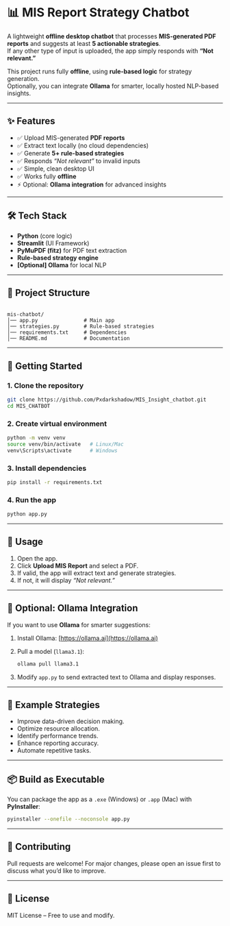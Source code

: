 # 📊 MIS Report Strategy Chatbot

A lightweight **offline desktop chatbot** that processes **MIS-generated PDF reports** and suggests at least **5 actionable strategies**.  
If any other type of input is uploaded, the app simply responds with **“Not relevant.”**

This project runs fully **offline**, using **rule-based logic** for strategy generation.  
Optionally, you can integrate **Ollama** for smarter, locally hosted NLP-based insights.

---

## ✨ Features
- ✅ Upload MIS-generated **PDF reports**
- ✅ Extract text locally (no cloud dependencies)
- ✅ Generate **5+ rule-based strategies**
- ✅ Responds *“Not relevant”* to invalid inputs
- ✅ Simple, clean desktop UI
- ✅ Works fully **offline**
- ⚡ Optional: **Ollama integration** for advanced insights

---

## 🛠️ Tech Stack
- **Python** (core logic)
- **Streamlit** (UI Framework)
- **PyMuPDF (fitz)** for PDF text extraction
- **Rule-based strategy engine**
- **[Optional] Ollama** for local NLP

---

## 📂 Project Structure
```

mis-chatbot/
│── app.py               # Main app
│── strategies.py        # Rule-based strategies
│── requirements.txt     # Dependencies
│── README.md            # Documentation

````

---

## 🚀 Getting Started

### 1. Clone the repository
```bash
git clone https://github.com/Pxdarkshadow/MIS_Insight_chatbot.git
cd MIS_CHATBOT
````

### 2. Create virtual environment

```bash
python -m venv venv
source venv/bin/activate   # Linux/Mac
venv\Scripts\activate      # Windows
```

### 3. Install dependencies

```bash
pip install -r requirements.txt
```

### 4. Run the app

```bash
python app.py
```

---

## 📝 Usage

1. Open the app.
2. Click **Upload MIS Report** and select a PDF.
3. If valid, the app will extract text and generate strategies.
4. If not, it will display *“Not relevant.”*

---

## 🔧 Optional: Ollama Integration

If you want to use **Ollama** for smarter suggestions:

1. Install Ollama: [https://ollama.ai](https://ollama.ai)
2. Pull a model (`llama3.1`):

   ```bash
   ollama pull llama3.1
   ```
3. Modify `app.py` to send extracted text to Ollama and display responses.

---

## 📌 Example Strategies

* Improve data-driven decision making.
* Optimize resource allocation.
* Identify performance trends.
* Enhance reporting accuracy.
* Automate repetitive tasks.

---

## 📦 Build as Executable

You can package the app as a `.exe` (Windows) or `.app` (Mac) with **PyInstaller**:

```bash
pyinstaller --onefile --noconsole app.py
```

---

## 🤝 Contributing

Pull requests are welcome! For major changes, please open an issue first to discuss what you’d like to improve.

---

## 📜 License

MIT License – Free to use and modify.
